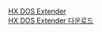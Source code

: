 [HX DOS Extender](https://www.japheth.de/HX.html)  
[HX DOS Extender 다운로드](https://sourceforge.net/projects/hx-dos/files/)  
